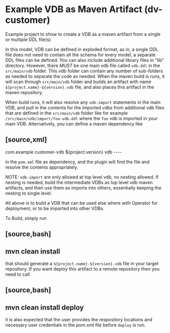 # Example VDB as Maven Artifact (dv-customer)
Example project to show to create a VDB as a maven artifact from a single or multiple DDL file(s)

In this model, VDB can be defined in exploded format, as in, a single DDL file does not need to contain all the schema for every model, a separate DDL files can be defined. You can also include additional library files in "lib" directory. However, there *MUST* be one main vdb file called `vdb.ddl` in the `src/main/vdb` folder. This vdb folder can contain any number of sub-folders as needed to separate the code as needed. When the maven build is runs, it will scan through `src/main/vdb` folder and builds an artifact with name `${project.name}-${version}.vdb` file, and also places this artifact in the maven repository.

When build runs, it will also resolve any `vdb-import` statements in the main VDB, and pull in the contents for the imported vdbs from additional vdb files that are defined in the `src/main/vdb` folder like for example `/src/main/vdb/import/foo-vdb.ddl` where the `foo` vdb is imported in your main VDB. Alternatively, you can define a maven dependency like

[source,xml]
----
<dependency>
    <groupId>com.example</groupId>
    <artifactId>customer-vdb</artifactId>
    <version>${project.version}</version>
    <type>vdb</type>
</dependency>
----

in the `pom.xml` file as dependency, and the plugin will find the file and resolve the contents appropriately.

NOTE: `vdb-import` are only allowed at top level vdb, no nesting allowed. If nesting is needed, build the intermediate VDBs as top level vdb maven artifacts, and then use them as imports into others, essentially keeping the nesting to single level.

All above is to build a VDB that can be used else where with Operator for deployment, or to be imported into other VDBs.

To Build, simply run

[source,bash]
----
mvn clean install
----

that should generate a `${project.name}-${version}.vdb` file in your target repository. If you want deploy this artifact to a remote repository then you need to call 

[source,bash]
----
mvn clean install deploy
----

it is also expected that the user provides the respository locations and necessary user credentials in the pom.xml file before `deploy` is run.
